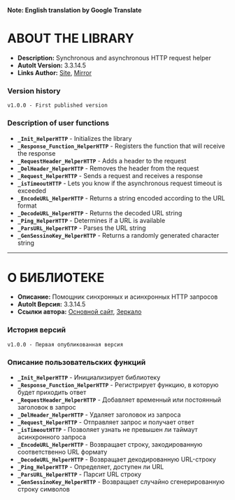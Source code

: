 
**Note: English translation by Google Translate**

# ABOUT THE LIBRARY #

- **Description:** Synchronous and asynchronous HTTP request helper
- **AutoIt Version:** 3.3.14.5
- **Links Author:** [Site](http://webarion.ru "Site"), [Mirror](http://f91974ik.bget.ru "Mirror")

### Version history ###
	v1.0.0 - First published version

### Description of user functions ###

- **`_Init_HelperHTTP`** - Initializes the library
- **`_Response_Function_HelperHTTP`** - Registers the function that will receive the response
- **`_RequestHeader_HelperHTTP`** - Adds a header to the request
- **`_DelHeader_HelperHTTP`** - Removes the header from the request
- **`_Request_HelperHTTP`** - Sends a request and receives a response
- **`_isTimeoutHTTP`** - Lets you know if the asynchronous request timeout is exceeded
- **`_EncodeURL_HelperHTTP`** - Returns a string encoded according to the URL format
- **`_DecodeURL_HelperHTTP`** - Returns the decoded URL string
- **`_Ping_HelperHTTP`** - Determines if a URL is available
- **`_ParsURL_HelperHTTP`** - Parses the URL string
- **`_GenSessinoKey_HelperHTTP`** - Returns a randomly generated character string

----------

# О БИБЛИОТЕКЕ #
- **Описание:** Помощник синхронных и асинхронных HTTP запросов
- **AutoIt Версия:** 3.3.14.5
- **Ссылки автора:** [Основной сайт](http://webarion.ru "Основной сайт"), [Зеркало](http://f91974ik.bget.ru "Зеркало")

### История версий ###
	v1.0.0 - Первая опубликованная версия

### Описание пользовательских функций ###

- **`_Init_HelperHTTP`** - Инициализирует библиотеку
- **`_Response_Function_HelperHTTP`** - Регистрирует функцию, в которую будет приходить ответ
- **`_RequestHeader_HelperHTTP`** - Добавляет временный или постоянный заголовок в запрос
- **`_DelHeader_HelperHTTP`** - Удаляет заголовок из запроса
- **`_Request_HelperHTTP`** - Отправляет запрос и получает ответ
- **`_isTimeoutHTTP`** - Позволяет узнать не превышен ли таймаут асинхронного запроса
- **`_EncodeURL_HelperHTTP`** - Возвращает строку, закодированную соответственно URL формату
- **`_DecodeURL_HelperHTTP`** - Возвращает декодированную URL-строку
- **`_Ping_HelperHTTP`** - Определяет, доступен ли URL
- **`_ParsURL_HelperHTTP`** - Парсит URL строку
- **`_GenSessinoKey_HelperHTTP`** - Возвращает случайно сгенерированную строку символов
